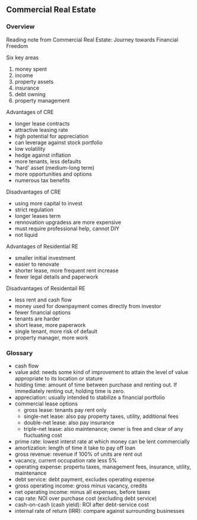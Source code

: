 ## Commercial Real Estate

### Overview

Reading note from Commercial Real Estate: Journey towards Financial Freedom

Six key areas

1. money spent
2. income
3. property assets
4. insurance
5. debt owning
6. property management

Advantages of CRE

- longer lease contracts
- attractive leasing rate
- high potential for appreciation
- can leverage against stock portfolio
- low volatility
- hedge against inflation
- more tenants, less defaults
- 'hard' asset (medium-long term)
- more opportunities and options
- numerous tax benefits

Disadvantages of CRE

- using more capital to invest
- strict regulation
- longer leases term
- rennovation upgradess are more expensive
- must require professional help, cannot DIY
- not liquid

Advantages of Residential RE

- smaller initial investment
- easier to renovate
- shorter lease, more frequent rent increase
- fewer legal details and paperwork

Disadvantages of Residentail RE

- less rent and cash flow
- money used for downpayment comes directly from investor
- fewer financial options
- tenants are harder
- short lease, more paperwork
- single tenant, more risk of default
- property manager, more work

### Glossary

- cash flow
- value add: needs some kind of improvement to attain the level of value appropriate to its location or stature
- holding time: amount of time between purchase and renting out. If immediately renting out, holding time is zero.
- appreciation: usually intended to stabilize a financial portfolio
- commercial lease options
  - gross lease: tenants pay rent only
  - single-net lease: also pay property taxes, utility, additional fees
  - double-net lease: also pay insurance
  - triple-net lease: also maintenance; owner is free and clear of any fluctuating cost
- prime rate: lowest interst rate at which money can be lent commercially
- amortization: length of time it take to pay off loan
- gross revenue: revenue if 100% of units are rent out
- vacancy, current occupation rate less 5%
- operating expense: propertu taxes, management fees, insurance, utility, maintenance
- debt service: debt payment, excludes operating expense
- gross operating income: gross minus vacancy, credits
- net operating income: minus all expenses, before taxes
- cap rate: NOI over purchase cost (excluding debt service)
- cash-on-cash (cash yield): ROI after debt-service cost
- internal rate of return (IRR): compare against surrounding businesses
